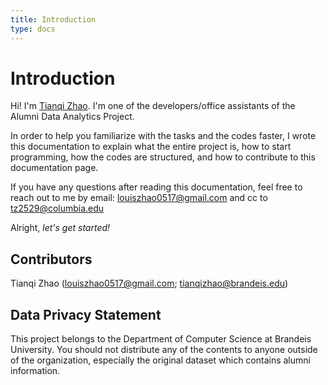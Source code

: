 ```yaml
---
title: Introduction
type: docs
---
```


# Introduction

Hi! I'm [Tianqi Zhao](https://tianqizhao.com). I'm one of the developers/office assistants of the Alumni Data Analytics Project. 

In order to help you familiarize with the tasks and the codes faster, I wrote this documentation to explain what the entire project is, how to start programming, how the codes are structured, and how to contribute to this documentation page.

If you have any questions after reading this documentation, feel free to reach out to me by email: louiszhao0517@gmail.com and cc to tz2529@columbia.edu

Alright, *let's get started!*

## Contributors

Tianqi Zhao (louiszhao0517@gmail.com; tianqizhao@brandeis.edu)

## Data Privacy Statement

This project belongs to the Department of Computer Science at Brandeis University. You should not distribute any of the contents to anyone outside of the organization, especially the original dataset which contains alumni information.
